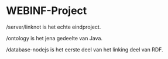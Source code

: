 # WEBINF-Project

/server/linknot is het echte eindproject.

/ontology is het jena gedeelte van Java.

/database-nodejs is het eerste deel van het linking deel van RDF.
